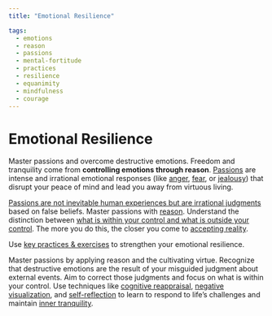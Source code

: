 ```yaml
---
title: "Emotional Resilience"

tags:
  - emotions
  - reason
  - passions
  - mental-fortitude
  - practices
  - resilience
  - equanimity
  - mindfulness
  - courage
---
```


# Emotional Resilience

Master passions and overcome destructive emotions. Freedom and tranquility come
from **controlling emotions through reason**.
[Passions](destructive-emotions.md) are intense and irrational emotional
responses (like [anger](anger.md), [fear](fear.md), or
[jealousy](envy-jealousy.md)) that disrupt your peace of mind and lead you away
from virtuous living.

[Passions are not inevitable human experiences but are irrational
judgments](passions-irrational-judgments.md) based on false beliefs. Master
passions with [reason](role-reason.md). Understand the distinction between [what
is within your control and what is outside your control](dichotomy-control.md).
The more you do this, the closer you come to [accepting
reality](love-fate.md).

Use [key practices & exercises](key-practices-exercises.md) to strengthen your
emotional resilience.

Master passions by applying reason and the cultivating virtue. Recognize that
destructive emotions are the result of your misguided judgment about external
events. Aim to correct those judgments and focus on what is within your control.
Use techniques like [cognitive reappraisal](cognitive-reappraisal.md), [negative
visualization](negative-visualization.md), and
[self-reflection](self-reflection.md) to learn to respond to life’s challenges
and maintain [inner tranquility](inner-peace.md).
